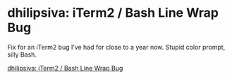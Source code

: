   
# dhilipsiva: iTerm2 / Bash Line Wrap Bug  
    
Fix for an iTerm2 bug I’ve had for close to a year now. Stupid color prompt, silly Bash.  

[dhilipsiva: iTerm2 / Bash Line Wrap Bug](http://dhilipsiva.blogspot.com/2013/02/iterm2-bash-line-warp-bug.html)